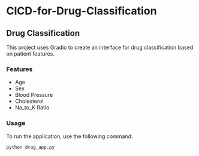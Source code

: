 # CICD-for-Drug-Classification

## Drug Classification

This project uses Gradio to create an interface for drug classification based on patient features.

### Features

- Age
- Sex
- Blood Pressure
- Cholesterol
- Na\_to\_K Ratio

### Usage

To run the application, use the following command:

```sh
python drug_app.py